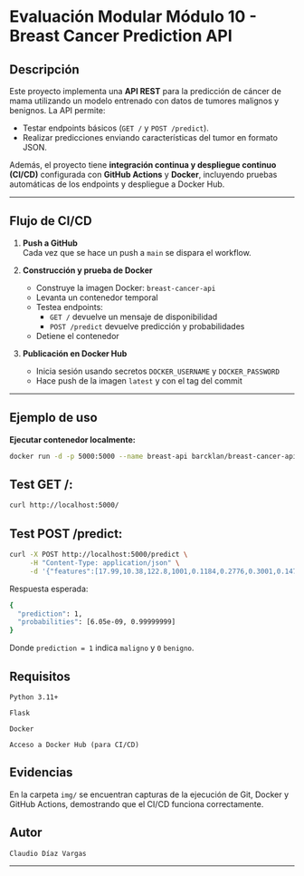 # Evaluación Modular Módulo 10 - Breast Cancer Prediction API

## Descripción
Este proyecto implementa una **API REST** para la predicción de cáncer de mama utilizando un modelo entrenado con datos de tumores malignos y benignos. La API permite:

- Testar endpoints básicos (`GET /` y `POST /predict`).
- Realizar predicciones enviando características del tumor en formato JSON.

Además, el proyecto tiene **integración continua y despliegue continuo (CI/CD)** configurada con **GitHub Actions** y **Docker**, incluyendo pruebas automáticas de los endpoints y despliegue a Docker Hub.

---

## Flujo de CI/CD

1. **Push a GitHub**  
   Cada vez que se hace un push a `main` se dispara el workflow.

2. **Construcción y prueba de Docker**  
   - Construye la imagen Docker: `breast-cancer-api`
   - Levanta un contenedor temporal
   - Testea endpoints:
     - `GET /` devuelve un mensaje de disponibilidad
     - `POST /predict` devuelve predicción y probabilidades
   - Detiene el contenedor

3. **Publicación en Docker Hub**  
   - Inicia sesión usando secretos `DOCKER_USERNAME` y `DOCKER_PASSWORD`
   - Hace push de la imagen `latest` y con el tag del commit

---

## Ejemplo de uso

**Ejecutar contenedor localmente:**
```bash
docker run -d -p 5000:5000 --name breast-api barcklan/breast-cancer-api:latest
```
## Test GET /:
```bash
curl http://localhost:5000/
```

## Test POST /predict:
```bash
curl -X POST http://localhost:5000/predict \
     -H "Content-Type: application/json" \
     -d '{"features":[17.99,10.38,122.8,1001,0.1184,0.2776,0.3001,0.1471,0.2419,0.07871,1.095,0.9053,8.589,153.4,0.006399,0.04904,0.05373,0.01587,0.03003,0.006193,25.38,17.33,184.6,2019,0.1622,0.6656,0.7119,0.2654,0.4601,0.1189]}'
```

Respuesta esperada:
```bash
{
  "prediction": 1,
  "probabilities": [6.05e-09, 0.99999999]
}
```

Donde `prediction = 1` indica `maligno` y `0` `benigno`.

## Requisitos

`Python 3.11+`

`Flask`

`Docker`

`Acceso a Docker Hub (para CI/CD)`

## Evidencias

En la carpeta `img/` se encuentran capturas de la ejecución de Git, Docker y GitHub Actions, demostrando que el CI/CD funciona correctamente.

## Autor

`Claudio Díaz Vargas`


---







